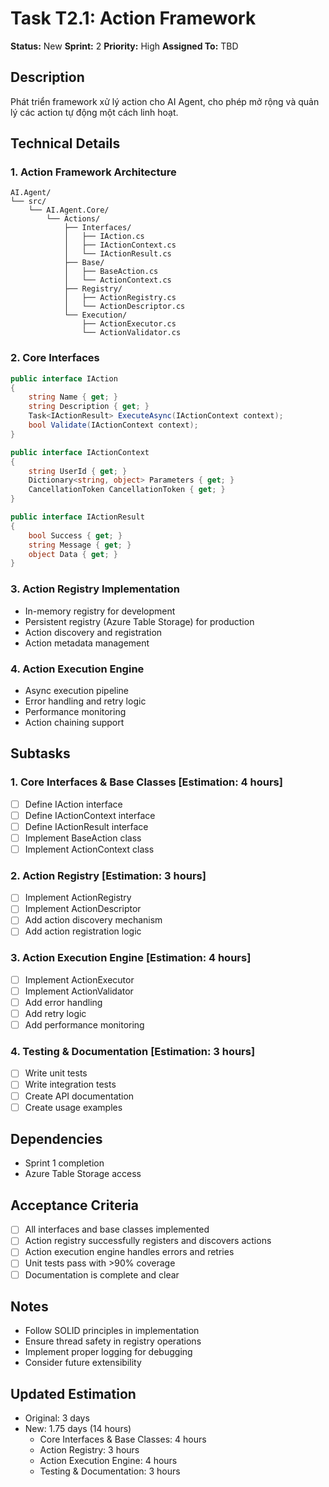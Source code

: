 # Task T2.1: Action Framework
**Status:** New
**Sprint:** 2
**Priority:** High
**Assigned To:** TBD

## Description
Phát triển framework xử lý action cho AI Agent, cho phép mở rộng và quản lý các action tự động một cách linh hoạt.

## Technical Details

### 1. Action Framework Architecture
```
AI.Agent/
└── src/
    └── AI.Agent.Core/
        └── Actions/
            ├── Interfaces/
            │   ├── IAction.cs
            │   ├── IActionContext.cs
            │   └── IActionResult.cs
            ├── Base/
            │   ├── BaseAction.cs
            │   └── ActionContext.cs
            ├── Registry/
            │   ├── ActionRegistry.cs
            │   └── ActionDescriptor.cs
            └── Execution/
                ├── ActionExecutor.cs
                └── ActionValidator.cs
```

### 2. Core Interfaces
```csharp
public interface IAction
{
    string Name { get; }
    string Description { get; }
    Task<IActionResult> ExecuteAsync(IActionContext context);
    bool Validate(IActionContext context);
}

public interface IActionContext
{
    string UserId { get; }
    Dictionary<string, object> Parameters { get; }
    CancellationToken CancellationToken { get; }
}

public interface IActionResult
{
    bool Success { get; }
    string Message { get; }
    object Data { get; }
}
```

### 3. Action Registry Implementation
- In-memory registry for development
- Persistent registry (Azure Table Storage) for production
- Action discovery and registration
- Action metadata management

### 4. Action Execution Engine
- Async execution pipeline
- Error handling and retry logic
- Performance monitoring
- Action chaining support

## Subtasks

### 1. Core Interfaces & Base Classes [Estimation: 4 hours]
- [ ] Define IAction interface
- [ ] Define IActionContext interface
- [ ] Define IActionResult interface
- [ ] Implement BaseAction class
- [ ] Implement ActionContext class

### 2. Action Registry [Estimation: 3 hours]
- [ ] Implement ActionRegistry
- [ ] Implement ActionDescriptor
- [ ] Add action discovery mechanism
- [ ] Add action registration logic

### 3. Action Execution Engine [Estimation: 4 hours]
- [ ] Implement ActionExecutor
- [ ] Implement ActionValidator
- [ ] Add error handling
- [ ] Add retry logic
- [ ] Add performance monitoring

### 4. Testing & Documentation [Estimation: 3 hours]
- [ ] Write unit tests
- [ ] Write integration tests
- [ ] Create API documentation
- [ ] Create usage examples

## Dependencies
- Sprint 1 completion
- Azure Table Storage access

## Acceptance Criteria
- [ ] All interfaces and base classes implemented
- [ ] Action registry successfully registers and discovers actions
- [ ] Action execution engine handles errors and retries
- [ ] Unit tests pass with >90% coverage
- [ ] Documentation is complete and clear

## Notes
- Follow SOLID principles in implementation
- Ensure thread safety in registry operations
- Implement proper logging for debugging
- Consider future extensibility

## Updated Estimation
- Original: 3 days
- New: 1.75 days (14 hours)
  - Core Interfaces & Base Classes: 4 hours
  - Action Registry: 3 hours
  - Action Execution Engine: 4 hours
  - Testing & Documentation: 3 hours 